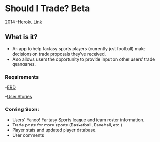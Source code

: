 # Should I Trade? Beta
2014
-[Heroku Link](http://shoulditrade.herokuapp.com/)

## What is it?
- An app to help fantasy sports players (currently just football) make decisions on trade proposals they've received.
- Also allows users the opportunity to provide input on other users' trade quandaries.

### Requirements
-[ERD](https://www.lucidchart.com/documents/view/2aceb3b9-7c28-4e41-987c-f50f1465ee44)

-[User Stories](https://trello.com/b/lSsQEwVR/peter-pak-should-i-trade)

### Coming Soon:

- Users' Yahoo! Fantasy Sports league and team roster information.
- Trade posts for more sports (Basketball, Baseball, etc.)
- Player stats and updated player database.
- User comments
